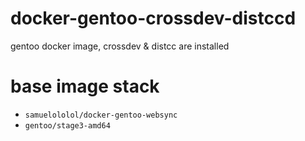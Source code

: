 # docker-gentoo-crossdev-distccd
gentoo docker image, crossdev &amp; distcc are installed


# base image stack

*    `samuelololol/docker-gentoo-websync`
*    `gentoo/stage3-amd64`
